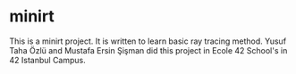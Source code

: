 # minirt

This is a minirt project. It is written to learn basic ray tracing method. Yusuf Taha Özlü and Mustafa Ersin Şişman did this project in Ecole 42 School's in 42 Istanbul Campus.
